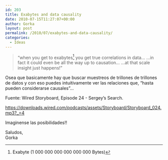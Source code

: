```yaml
---
id: 203
title: Exabytes and data causality
date: 2010-07-15T11:27:07+00:00
author: Gorka
layout: post
permalink: /2010/07/exabytes-and-data-causality/
categories:
  - Ideas
---
```


> “when you get to exabytes[^1] you get true correlations in data… …in fact it could even be all the way up to causation… …at that scale insight just happens!”

Osea que basicamente hay que buscar muestreos de trillones de trillones de datos y con eso puedes intuitivamente ver las relaciones que, “hasta pueden considerarse causales”…

Fuente: Wired Storyboard, Episode 24 - Sergey’s Search.

https://downloads.wired.com/podcasts/assets/Storyboard/Storyboard_024.mp3?_=4

Imaginense las posibilidades!!

Saludos,<br />
Gorka

[^1]: Exabyte (1 000 000 000 000 000 000 Bytes)
